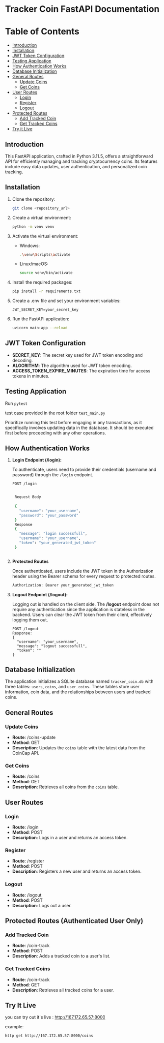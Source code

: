 # Tracker Coin FastAPI Documentation

# Table of Contents

- [Introduction](#introduction)
- [Installation](#installation)
- [JWT Token Configuration](#jwt-token-configuration)
- [Testing Application](#testing)
- [How Authentication Works](#how-auth-work)
- [Database Initialization](#database-initialization)
- [General Routes](#general-routes)
  - [Update Coins](#update-coins)
  - [Get Coins](#get-coins)
- [User Routes](#user-routes)
  - [Login](#login)
  - [Register](#register)
  - [Logout](#logout)
- [Protected Routes](#protected-routes)
  - [Add Tracked Coin](#add-tracked-coin)
  - [Get Tracked Coins](#get-tracked-coins)
- [Try it Live](#try-it-live)

## Introduction

This FastAPI application, crafted in Python 3.11.5, offers a straightforward API for efficiently managing and tracking cryptocurrency coins. Its features include easy data updates, user authentication, and personalized coin tracking.

## Installation

1. Clone the repository:

   ```bash
   git clone <repository_url>

2. Create a virtual environment:

    ```bash
    python -m venv venv

3. Activate the virtual environment:

    - Windows:

        ```bash
        .\venv\Scripts\activate
    
    - Linux/macOS:
        ```bash
        source venv/bin/activate
        
3. Install the required packages:

    ```bash
    pip install -r requirements.txt

4. Create a .env file and set your environment variables:

    ```env
    JWT_SECRET_KEY=your_secret_key
    
5. Run the FastAPI application:

    ```bash
    uvicorn main:app --reload


## JWT Token Configuration
- **SECRET_KEY**: The secret key used for JWT token encoding and decoding.
- **ALGORITHM**: The algorithm used for JWT token encoding.
- **ACCESS_TOKEN_EXPIRE_MINUTES**: The expiration time for access tokens in minutes.

## **Testing Application**

Run ```pytest```

test case provided in the root folder `test_main.py`

Prioritize running this test before engaging in any transactions, as it specifically involves updating data in the database. It should be executed first before proceeding with any other operations. 


## How Authentication Works 

1. **Login Endpoint (/login):**

   To authenticate, users need to provide their credentials (username and password) through the `/login` endpoint.

   ```bash
   POST /login
   

    Request Body
    
    {
      "username": "your_username",
      "password": "your_password"
    }
    Response
    {
      "message": "login successfull",
      "username": "your_username",
      "token": "your_generated_jwt_token"
    }
    
2. **Protected Routes**

    Once authenticated, users include the JWT token in the Authorization header using the Bearer schema for every request to protected routes.

    ```bash 
    Authorization: Bearer your_generated_jwt_token

3. **Logout Endpoint (/logout):**


    Logging out is handled on the client side. The **/logout** endpoint does not require any authentication since the application is stateless in the backend. Users can clear the JWT token from their client, effectively logging them out.

    ```
    POST /logout
    Response:
    {
      "username": "your_username",
      "message": "logout successfull",
      "token": ""
    }

## Database Initialization
The application initializes a SQLite database named `tracker_coin.db` with three tables: `users`, `coins`, and `user_coins`. These tables store user information, coin data, and the relationships between users and tracked coins.

## General Routes

### **Update Coins**
- **Route**: /coins-update
- **Method**: GET
- **Description**: Updates the `coins` table with the latest data from the CoinCap API.

### **Get Coins**
- **Route**: /coins
- **Method**: GET
- **Description**: Retrieves all coins from the `coins` table.

## **User Routes**

### **Login**
- **Route**: /login
- **Method**: POST
- **Description**: Logs in a user and returns an access token.

### **Register**
- **Route**: /register
- **Method**: POST
- **Description**: Registers a new user and returns an access token.

### **Logout**
- **Route**: /logout
- **Method**: POST
- **Description**: Logs out a user.

## Protected Routes (Authenticated User Only)
### **Add Tracked Coin**
- **Route**: /coin-track
- **Method**: POST
- **Description**: Adds a tracked coin to a user's list.

### Get Tracked Coins
- **Route**: /coin-track
- **Method**: GET
- **Description**: Retrieves all tracked coins for a user.

## **Try It Live**

you can try out it's live : http://167.172.65.57:8000
    
example: 
    
    http get http://167.172.65.57:8000/coins